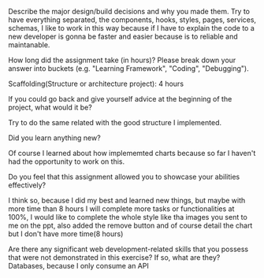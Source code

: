 Describe the major design/build decisions and why you made them.
Try to have everything separated, the components, hooks, styles, pages, services, schemas, I like to work in this way because if I have to explain the code to a new developer is gonna be faster and easier because is to reliable and maintanable. 

How long did the assignment take (in hours)? Please break down your answer into buckets (e.g. "Learning Framework", "Coding", "Debugging").

Scaffolding(Structure or architecture project): 4 hours 

If you could go back and give yourself advice at the beginning of the project, what would it be?

Try to do the same related with the good structure I implemented. 

Did you learn anything new?

Of course I learned about how implememted charts because so far I haven't had the opportunity to work on this. 

Do you feel that this assignment allowed you to showcase your abilities effectively?

I think so, because I  did my best and learned new things, but maybe with more time than 8 hours I will complete more tasks or functionalities at 100%, I would like to complete the whole style like tha images you sent to me on the ppt, also added the remove button and of course detail the chart but I don't have more time(8 hours)

Are there any significant web development-related skills that you possess that were not demonstrated in this exercise? If so, what are they?
Databases, because I only consume an API
